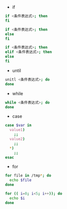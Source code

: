 - if
```bash
if <条件表达式>; then
fi

if <条件表达式>; then
else
fi

if <条件表达式>; then
elif <条件表达式>; then
else
fi 
```
- until
```bash
unitl <条件表达式>; do
done 
```
- while
```bash
while <条件表达式>; do
done
``` 
- case
```bash
case $var in
  value1)
    ;;
  value2)
    ;;
  *)
    ;;
esac 
```
- for
```bash
for file in /tmp*; do
  echo $file
done

for (( i=0; i<5; i++)); do
  echo $i
done
``` 